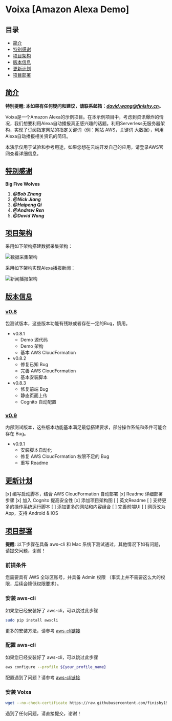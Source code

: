 # Voixa [Amazon Alexa Demo]


## 目录

- [简介](#简介)
- [特别感谢](#特别感谢)
- [项目架构](#项目架构)
- [版本信息](#版本信息)
- [更新计划](#更新计划)
- [项目部署](#项目部署)


## [简介](id:简介)


**特别提醒: 本如果有任何疑问和建议，请联系邮箱：*[david.wang@finishy.cn](mailto:david.wang@finishy.cn)*。**

Voixa是一个Amazon Alexa的示例项目。在本示例项目中，考虑到资讯爆炸的情况，我们想要利用Alexa自动播报真正感兴趣的话题。利用Serverless无服务器架构，实现了订阅指定网站的指定关键词（例：网站 AWS，关键词 大数据），利用Alexa自动播报相关资讯的简讯。

本演示仅用于试验和参考用途，如果您想在云端开发自己的应用，请登录AWS官网查看详细信息。


## [特别感谢](id:特别感谢)

**Big Five Wolves**
1. ***@Bob Zhang***
2. ***@Nick Jiang***
3. ***@Haipeng Qi***
4. ***@Andrew Ren***
5. ***@David Wang***


## [项目架构](id:项目架构)

采用如下架构搭建数据采集架构：

![数据采集架构](./Data_Collect.jpeg)

采用如下架构实现Alexa播报新闻：

![新闻播报架构](./Alexa_Skill.jpeg)


## [版本信息](id:版本信息)

### [v0.8](id:v0.8)

包测试版本，这些版本功能有残缺或者存在一定的Bug，慎用。

- v0.8.1
    - Demo 源代码
    - Demo 架构
    - 基本 AWS CloudFormation
- v0.8.2
    - 修复已知 Bug
    - 完善 AWS CloudFormation
    - 基本安装脚本
- v0.8.3
    - 修复前端 Bug
    - 静态页面上传
    - Cognito 自动配置

### [v0.9](id:v0.9)

内部测试版本，这些版本功能基本满足最低搭建要求，部分操作系统和条件可能会存在 Bug。

- v0.9.1
    - 安装脚本自动化
    - 修复 AWS CloudFormation 权限不足的 Bug
    - 重写 Readme
    

## [更新计划](id:更新计划)

[x] 编写启动脚本，结合 AWS CloudFormation 自动部署
[x] Readme 详细部署步骤
[x] 加入 Cognito 提高安全性
[x] 添加项目架构图
[ ] 英文Readme
[ ] 支持更多的操作系统运行脚本
[ ] 添加更多的网站和内容组合
[ ] 完善前端UI
[ ] 网页改为App，支持 Android & IOS


## [项目部署](id:项目部署)

**提醒:** 以下步骤在具备 aws-cli 和 Mac 系统下测试通过，其他情况下如有问题，请提交问题，谢谢！

### 前提条件

您需要具有 AWS 全球区账号，并具备 Admin 权限 （事实上并不需要这么大的权限，后续会降低权限要求）。

### 安装 aws-cli

如果您已经安装好了 aws-cli，可以跳过此步骤

```sh
sudo pip install awscli
```

更多的安装方法，请参考 [aws-cli链接](https://github.com/aws/aws-cli)

### 配置 aws-cli

如果您已经安装好了 aws-cli，可以跳过此步骤

```sh
aws configure --profile ${your_profile_name}
```

配置遇到了问题？请参考 [aws-cli链接](https://github.com/aws/aws-cli)

### 安装 Voixa

```sh
wget --no-check-certificate https://raw.githubusercontent.com/finishy1995/voixa/master/install.sh && chmod u+x install.sh && ./install.sh
```


遇到了任何问题，请直接提交，谢谢！

